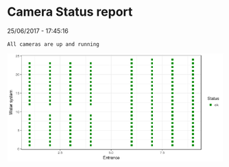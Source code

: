 Camera Status report
================
25/06/2017 - 17:45:16

    All cameras are up and running

![](camreport_files/figure-markdown_github/unnamed-chunk-2-1.png)
